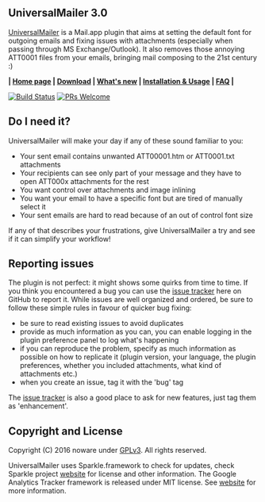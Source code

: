 UniversalMailer 3.0
-------------------

[UniversalMailer][1] is a Mail.app plugin that aims at setting the default font for outgoing emails and fixing issues
with attachments (especially when passing through MS Exchange/Outlook). It also removes those annoying ATT0001 files from your emails, bringing mail composing to the 21st century :)

**|  [Home page][1] | [Download][2] | [What's new][3] | [Installation & Usage][4] | [FAQ][5] |**

[![Build Status](https://travis-ci.org/UniversalMailer/UniversalMailer.svg?branch=master)](https://travis-ci.org/UniversalMailer/UniversalMailer)
[![PRs Welcome](https://img.shields.io/badge/PRs-welcome-brightgreen.svg?style=flat-square)](http://makeapullrequest.com)

Do I need it?
-------------

UniversalMailer will make your day if any of these sound familiar to you:
* Your sent email contains unwanted ATT00001.htm or ATT0001.txt attachments
* Your recipients can see only part of your message and they have to open ATT000x attachments for the rest
* You want control over attachments and image inlining
* You want your email to have a specific font but are tired of manually select it
* Your sent emails are hard to read because of an out of control font size

If any of that describes your frustrations, give UniversalMailer a try and see if it can simplify your workflow!

Reporting issues
------

The plugin is not perfect: it might shows some quirks from time to time. If you think you encountered a bug you can use the [issue tracker][6] here on GitHub to report it. While issues are well organized and ordered, be sure to follow these simple rules in favour of quicker bug fixing:

* be sure to read existing issues to avoid duplicates
* provide as much information as you can, you can enable logging in the plugin preference panel to log what's happening
* if you can reproduce the problem, specify as much information as possible on how to replicate it (plugin version, your language, the plugin preferences, whether you included attachments, what kind of attachments etc.)
* when you create an issue, tag it with the 'bug' tag

The [issue tracker][6] is also a good place to ask for new features, just tag them as 'enhancement'.

Copyright and License
---------------------

Copyright (C) 2016 noware under [GPLv3](LICENSE). All rights reserved.

UniversalMailer uses Sparkle.framework to check for updates, check Sparkle project [website][7] for license and other information.
The Google Analytics Tracker framework is released under MIT license. See [website][8] for more information.


[1]: https://universalmailer.github.io/UniversalMailer/
[2]: https://universalmailer.github.io/UniversalMailer/download.html
[3]: https://universalmailer.github.io/UniversalMailer/whatsnew.html
[4]: https://universalmailer.github.io/UniversalMailer/usage.html
[5]: https://universalmailer.github.io/UniversalMailer/faq.html
[6]: https://github.com/UniversalMailer/UniversalMailer/issues
[7]: https://sparkle-project.org
[8]: https://github.com/MacPaw/Google-Analytics-for-OS-X

